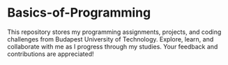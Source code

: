# Basics-of-Programming
This repository stores my programming assignments, projects, and coding challenges from Budapest University of Technology. Explore, learn, and collaborate with me as I progress through my studies. Your feedback and contributions are appreciated!
